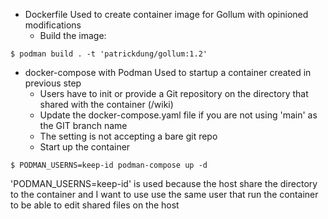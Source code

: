 - Dockerfile
  Used to create container image for Gollum with opinioned modifications
  - Build the image:
```
$ podman build . -t 'patrickdung/gollum:1.2'
```

- docker-compose with Podman
  Used to startup a container created in previous step
  - Users have to init or provide a Git repository on the directory that shared with the container (/wiki)
  - Update the docker-compose.yaml file if you are not using 'main' as the GIT branch name
  - The setting is not accepting a bare git repo
  - Start up the container
```
$ PODMAN_USERNS=keep-id podman-compose up -d
```
  'PODMAN_USERNS=keep-id' is used because the host share the directory to the container and
  I want to use use the same user that run the container to be able to edit shared files on the host
